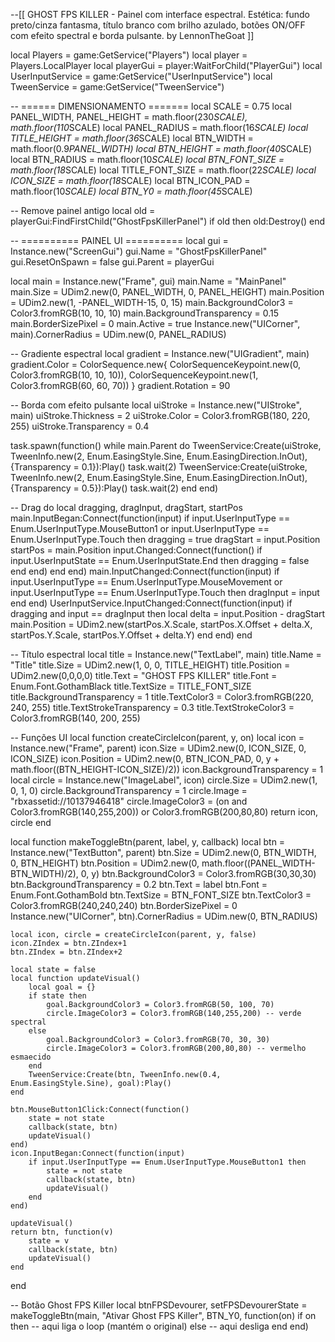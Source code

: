 --[[
    GHOST FPS KILLER - Painel com interface espectral.
    Estética: fundo preto/cinza fantasma, título branco com brilho azulado,
    botões ON/OFF com efeito spectral e borda pulsante.
    by LennonTheGoat
]]

local Players = game:GetService("Players")
local player = Players.LocalPlayer
local playerGui = player:WaitForChild("PlayerGui")
local UserInputService = game:GetService("UserInputService")
local TweenService = game:GetService("TweenService")

-- ====== DIMENSIONAMENTO =======
local SCALE = 0.75
local PANEL_WIDTH, PANEL_HEIGHT = math.floor(230*SCALE), math.floor(110*SCALE)
local PANEL_RADIUS = math.floor(16*SCALE)
local TITLE_HEIGHT = math.floor(36*SCALE)
local BTN_WIDTH = math.floor(0.9*PANEL_WIDTH)
local BTN_HEIGHT = math.floor(40*SCALE)
local BTN_RADIUS = math.floor(10*SCALE)
local BTN_FONT_SIZE = math.floor(18*SCALE)
local TITLE_FONT_SIZE = math.floor(22*SCALE)
local ICON_SIZE = math.floor(18*SCALE)
local BTN_ICON_PAD = math.floor(10*SCALE)
local BTN_Y0 = math.floor(45*SCALE)

-- Remove painel antigo
local old = playerGui:FindFirstChild("GhostFpsKillerPanel")
if old then old:Destroy() end

-- ========== PAINEL UI ==========
local gui = Instance.new("ScreenGui")
gui.Name = "GhostFpsKillerPanel"
gui.ResetOnSpawn = false
gui.Parent = playerGui

local main = Instance.new("Frame", gui)
main.Name = "MainPanel"
main.Size = UDim2.new(0, PANEL_WIDTH, 0, PANEL_HEIGHT)
main.Position = UDim2.new(1, -PANEL_WIDTH-15, 0, 15)
main.BackgroundColor3 = Color3.fromRGB(10, 10, 10)
main.BackgroundTransparency = 0.15
main.BorderSizePixel = 0
main.Active = true
Instance.new("UICorner", main).CornerRadius = UDim.new(0, PANEL_RADIUS)

-- Gradiente espectral
local gradient = Instance.new("UIGradient", main)
gradient.Color = ColorSequence.new{
    ColorSequenceKeypoint.new(0, Color3.fromRGB(10, 10, 10)),
    ColorSequenceKeypoint.new(1, Color3.fromRGB(60, 60, 70))
}
gradient.Rotation = 90

-- Borda com efeito pulsante
local uiStroke = Instance.new("UIStroke", main)
uiStroke.Thickness = 2
uiStroke.Color = Color3.fromRGB(180, 220, 255)
uiStroke.Transparency = 0.4

task.spawn(function()
    while main.Parent do
        TweenService:Create(uiStroke, TweenInfo.new(2, Enum.EasingStyle.Sine, Enum.EasingDirection.InOut), {Transparency = 0.1}):Play()
        task.wait(2)
        TweenService:Create(uiStroke, TweenInfo.new(2, Enum.EasingStyle.Sine, Enum.EasingDirection.InOut), {Transparency = 0.5}):Play()
        task.wait(2)
    end
end)

-- Drag
do
    local dragging, dragInput, dragStart, startPos
    main.InputBegan:Connect(function(input)
        if input.UserInputType == Enum.UserInputType.MouseButton1 or input.UserInputType == Enum.UserInputType.Touch then
            dragging = true
            dragStart = input.Position
            startPos = main.Position
            input.Changed:Connect(function()
                if input.UserInputState == Enum.UserInputState.End then dragging = false end
            end)
        end
    end)
    main.InputChanged:Connect(function(input)
        if input.UserInputType == Enum.UserInputType.MouseMovement or input.UserInputType == Enum.UserInputType.Touch then
            dragInput = input
        end
    end)
    UserInputService.InputChanged:Connect(function(input)
        if dragging and input == dragInput then
            local delta = input.Position - dragStart
            main.Position = UDim2.new(startPos.X.Scale, startPos.X.Offset + delta.X, startPos.Y.Scale, startPos.Y.Offset + delta.Y)
        end
    end)
end

-- Título espectral
local title = Instance.new("TextLabel", main)
title.Name = "Title"
title.Size = UDim2.new(1, 0, 0, TITLE_HEIGHT)
title.Position = UDim2.new(0,0,0,0)
title.Text = "GHOST FPS KILLER"
title.Font = Enum.Font.GothamBlack
title.TextSize = TITLE_FONT_SIZE
title.BackgroundTransparency = 1
title.TextColor3 = Color3.fromRGB(220, 240, 255)
title.TextStrokeTransparency = 0.3
title.TextStrokeColor3 = Color3.fromRGB(140, 200, 255)

-- Funções UI
local function createCircleIcon(parent, y, on)
    local icon = Instance.new("Frame", parent)
    icon.Size = UDim2.new(0, ICON_SIZE, 0, ICON_SIZE)
    icon.Position = UDim2.new(0, BTN_ICON_PAD, 0, y + math.floor((BTN_HEIGHT-ICON_SIZE)/2))
    icon.BackgroundTransparency = 1
    local circle = Instance.new("ImageLabel", icon)
    circle.Size = UDim2.new(1, 0, 1, 0)
    circle.BackgroundTransparency = 1
    circle.Image = "rbxassetid://10137946418"
    circle.ImageColor3 = (on and Color3.fromRGB(140,255,200)) or Color3.fromRGB(200,80,80)
    return icon, circle
end

local function makeToggleBtn(parent, label, y, callback)
    local btn = Instance.new("TextButton", parent)
    btn.Size = UDim2.new(0, BTN_WIDTH, 0, BTN_HEIGHT)
    btn.Position = UDim2.new(0, math.floor((PANEL_WIDTH-BTN_WIDTH)/2), 0, y)
    btn.BackgroundColor3 = Color3.fromRGB(30,30,30)
    btn.BackgroundTransparency = 0.2
    btn.Text = label
    btn.Font = Enum.Font.GothamBold
    btn.TextSize = BTN_FONT_SIZE
    btn.TextColor3 = Color3.fromRGB(240,240,240)
    btn.BorderSizePixel = 0
    Instance.new("UICorner", btn).CornerRadius = UDim.new(0, BTN_RADIUS)

    local icon, circle = createCircleIcon(parent, y, false)
    icon.ZIndex = btn.ZIndex+1
    btn.ZIndex = btn.ZIndex+2

    local state = false
    local function updateVisual()
        local goal = {}
        if state then
            goal.BackgroundColor3 = Color3.fromRGB(50, 100, 70)
            circle.ImageColor3 = Color3.fromRGB(140,255,200) -- verde spectral
        else
            goal.BackgroundColor3 = Color3.fromRGB(70, 30, 30)
            circle.ImageColor3 = Color3.fromRGB(200,80,80) -- vermelho esmaecido
        end
        TweenService:Create(btn, TweenInfo.new(0.4, Enum.EasingStyle.Sine), goal):Play()
    end

    btn.MouseButton1Click:Connect(function()
        state = not state
        callback(state, btn)
        updateVisual()
    end)
    icon.InputBegan:Connect(function(input)
        if input.UserInputType == Enum.UserInputType.MouseButton1 then
            state = not state
            callback(state, btn)
            updateVisual()
        end
    end)

    updateVisual()
    return btn, function(v)
        state = v
        callback(state, btn)
        updateVisual()
    end
end

-- Botão Ghost FPS Killer
local btnFPSDevourer, setFPSDevourerState = makeToggleBtn(main, "Ativar Ghost FPS Killer", BTN_Y0, function(on)
    if on then
        -- aqui liga o loop (mantém o original)
    else
        -- aqui desliga
    end
end)
